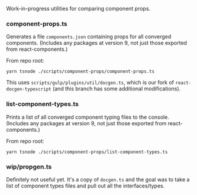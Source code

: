 Work-in-progress utilities for comparing component props.

### component-props.ts

Generates a file `components.json` containing props for all converged components. (Includes any packages at version 9, not just those exported from react-components.)

From repo root:

```
yarn tsnode ./scripts/component-props/component-props.ts
```

This uses `scripts/gulp/plugins/util/docgen.ts`, which is our fork of `react-docgen-typescript` (and this branch has some additional modifications).

### list-component-types.ts

Prints a list of all converged component typing files to the console. (Includes any packages at version 9, not just those exported from react-components.)

From repo root:

```
yarn tsnode ./scripts/component-props/list-component-types.ts
```

### wip/propgen.ts

Definitely not useful yet. It's a copy of `docgen.ts` and the goal was to take a list of component types files and pull out all the interfaces/types.
